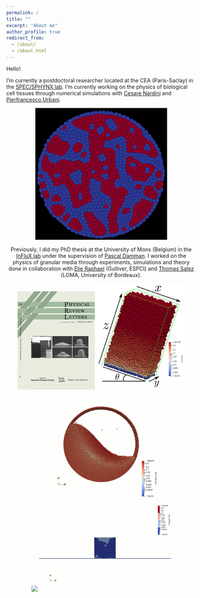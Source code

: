```yaml
---
permalink: /
title: ""
excerpt: "About me"
author_profile: true
redirect_from: 
  - /about/
  - /about.html
---
```


Hello!

I’m currently a postdoctoral researcher located at the CEA (Paris-Saclay) in the [SPEC/SPHYNX lab](https://iramis.cea.fr/spec/SPHYNX/). I’m currently working on the physics of biological cell tissues through numerical simulations with [Cesare Nardini](https://scholar.google.com/citations?user=F5AitakAAAAJ&hl=fr&oi=ao) and [Pierfrancesco Urbani](https://scholar.google.com/citations?hl=fr&user=tV7pohwAAAAJ&view_op=list_works&sortby=pubdate).

<center><img src="/images/TwoTissues.png" width="350px" /><center>

Previously, I did my PhD thesis at the University of Mons (Belgium) in the [InFluX lab](https://influxpascal.github.io) under the supervision of [Pascal Damman](https://scholar.google.com/citations?user=nUU2u2kAAAAJ&hl=fr&oi=ao). I worked on the physics of granular media through experiments, simulations and theory done in collaboration with [Elie Raphael](https://scholar.google.com/citations?hl=fr&user=Zl4OXt0AAAAJ) (Gulliver, ESPCI) and [Thomas Salez](https://scholar.google.com/citations?user=BeT9ZPAAAAAJ&hl=fr) (LOMA, University of Bordeaux).

<!--![S-Shape flow](/images/SShape.gif =250x)-->

<img src="/images/GranularChainPRLCover.png" width="205px" /> <img src="/images/DEM.png" width="235px" /> <img src="/images/SShape.gif" width="300px" />

<center><img src="/images/ShakenHeapGamma1Freq20.gif" width="350px" /> <img src="/images/CollapseR50H100.gif" width="350px" /><center>

  

<!--!<img src="/images/GranularChainPRLCover.png" height="20px" /> <img src="/images/DEM.png" height="20px" /> <img src="/images/SShape.gif" height="20px" />-->


<!--!<img src="/images/GranularChainPRLCover.png" height="20px" width="200px" /> <img src="/images/DEM.png" height="20px" width="200px" /> <img src="/images/SShape.gif" height="20px" width="200px" />-->



<!-- Comment a line -->

<!--
**Bold a line** -->
<!--
*Italic style* -->
<!--
# Size up -->
<!--
###### up to 6 -->
<!--
![Image of Yaktocat](https://octodex.github.com/images/yaktocat.png) -->

